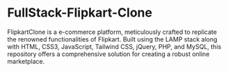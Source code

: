 # FullStack-Flipkart-Clone
 FlipkartClone is a e-commerce platform, meticulously crafted to replicate the renowned functionalities of Flipkart. Built using the LAMP stack along with HTML, CSS3, JavaScript, Tailwind CSS, jQuery, PHP, and MySQL, this repository offers a comprehensive solution for creating a robust online marketplace.

